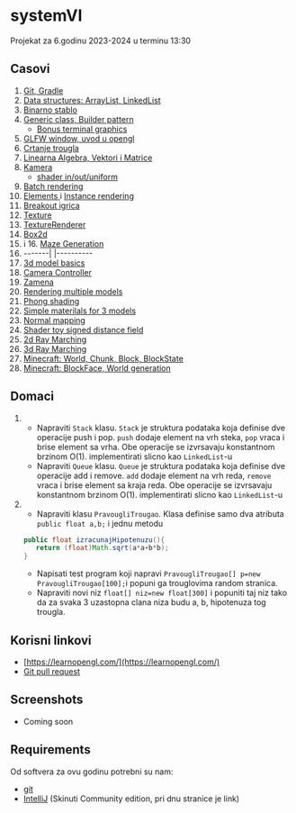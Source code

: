 # systemVI
Projekat za 6.godinu 2023-2024 u terminu 13:30

## Casovi
1. [Git, Gradle](GitGradle.md)
2. [Data structures: ArrayList, LinkedList](src/com/systemvi/examples/datastructures/Lists.md)
3. [Binarno stablo](src/com/systemvi/examples/datastructures/Tree.md)
4. [Generic class, Builder pattern](src/com/systemvi/examples/datastructures/GenericBuilder.md)
   + [Bonus terminal graphics](docs/Lanterna.md)
5. [GLFW window, uvod u opengl](docs/openglwindow/window.md)
6. [Crtanje trougla](docs/openglwindow/triangle.md)
7. [Linearna Algebra, Vektori i Matrice](docs/vektori/vektori.md)
8. [Kamera](docs/kamera/kamera.md)
   + [shader in/out/uniform](docs/shader/shader.md)
9. [Batch rendering](docs/optimizacijeRenderovanja/batch.md)
10. [Elements ](docs/optimizacijeRenderovanja/elements.md)i [Instance rendering](docs/optimizacijeRenderovanja/instance.md)
11. [Breakout igrica](docs/breakout.md)
12. [Texture](docs/textures/texture.md)
13. [TextureRenderer](docs/textures/textureRenderer.md)
14. [Box2d](docs/physics/box2d.md)
15. i 16. [Maze Generation](docs/mazeGeneration.md)
16. -------| |----------
17. [3d model basics](docs/test3d/3dmodelBasics.md)
18. [Camera Controller](docs/test3d/cameraController.md)
19. [Zamena](docs/zamena.md)
20. [Rendering multiple models](docs/test3d/instancing.md)
21. [Phong shading](docs/test3d/phongShading.md)
22. [Simple materilals for 3 models](docs/test3d/material.md)
23. [Normal mapping](docs/test3d/normalMapping.md)
24. [Shader toy signed distance field](docs/shaderToy/introSDF.md)
25. [2d Ray Marching](docs/shaderToy/2dRayMarching.md)
26. [3d Ray Marching](docs/shaderToy/3dRayMarching.md)
27. [Minecraft: World, Chunk, Block, BlockState](docs/minecraft/1.md)
28. [Minecraft: BlockFace, World generation](docs/minecraft/2.md)

## Domaci
1. + Napraviti `Stack` klasu. `Stack` je struktura podataka koja definise dve operacije 
push i pop. `push` dodaje element na vrh steka, `pop` vraca i brise element sa vrha. Obe operacije
se izvrsavaju konstantnom brzinom O(1). implementirati slicno kao `LinkedList`-u
   +  Napraviti `Queue` klasu. `Queue` je struktura podataka koja definise dve operacije
   add i remove. `add` dodaje element na vrh reda, `remove` vraca i brise element sa kraja reda. Obe operacije
   se izvrsavaju konstantnom brzinom O(1). implementirati slicno kao `LinkedList`-u
1. + Napraviti klasu `PravougliTrougao`. Klasa definise samo dva atributa `public float a,b;`
   i jednu metodu 
   ```java 
   public float izracunajHipotenuzu(){
      return (float)Math.sqrt(a*a+b*b);
   }
   ```
   + Napisati test program koji napravi `PravougliTrougao[] p=new PravougliTrougao[100];`i popuni ga trouglovima random stranica.
   + Napraviti novi niz `float[] niz=new float[300]` i popuniti taj niz tako da za svaka 3 uzastopna clana niza budu a, b, hipotenuza tog trougla.
## Korisni linkovi
+ [https://learnopengl.com/](https://learnopengl.com/)
+ [Git pull request](https://opensource.com/article/19/7/create-pull-request-github)
## Screenshots
+ Coming soon

## Requirements
Od softvera za ovu godinu potrebni su nam:
+ [git](https://git-scm.com/)
+ [IntelliJ](https://www.jetbrains.com/idea/download) (Skinuti Community edition, pri dnu stranice je link)

